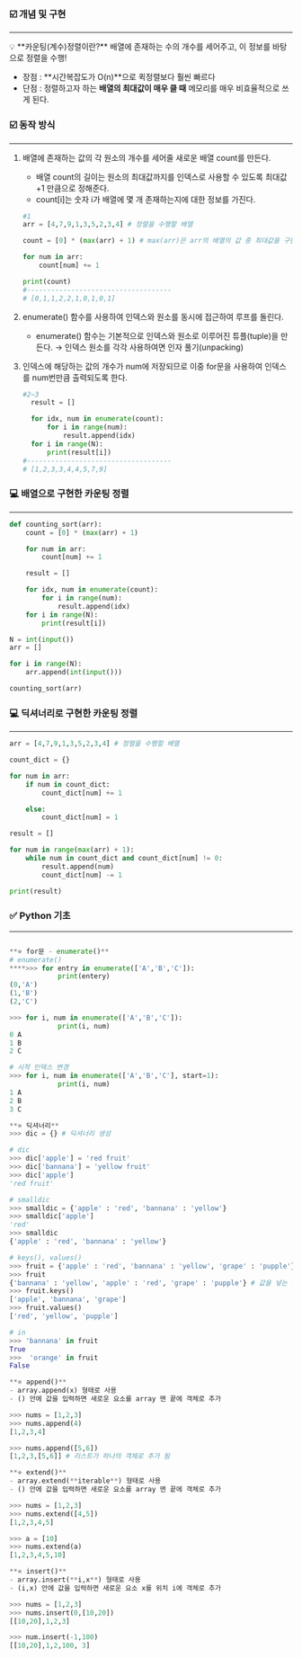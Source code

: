 ### ☑️ 개념 및 구현

---

<aside>
💡 **카운팅(계수)정렬이란?** 배열에 존재하는 수의 개수를 세어주고, 이 정보를 바탕으로 정렬을 수행!

- 장점 : **시간복잡도가 O(n)**으로 퀵정렬보다 훨씬 빠르다
- 단점 : 정렬하고자 하는 **배열의 최대값이 매우 클 때** 메모리를 매우 비효율적으로 쓰게 된다.
</aside>

### ☑️ 동작 방식

---

1. 배열에 존재하는 값의 각 원소의 개수를 세어줄 새로운 배열 count를 만든다.
    - 배열 count의 길이는 원소의 최대값까지를 인덱스로 사용할 수 있도록 최대값 +1 만큼으로 정해준다.
    - count[i]는 숫자 i가 배열에 몇 개 존재하는지에 대한 정보를 가진다.
    
    ```python
    #1
    arr = [4,7,9,1,3,5,2,3,4] # 정렬을 수행할 배열
    
    count = [0] * (max(arr) + 1) # max(arr)은 arr의 배열의 값 중 최대값을 구한다.
    
    for num in arr:
    	count[num] += 1
    
    print(count)
    #------------------------------------
    # [0,1,1,2,2,1,0,1,0,1]
    ```
    
2. enumerate() 함수를 사용하여 인덱스와 원소를 동시에 접근하여 루프를 돌린다.
    - enumerate() 함수는 기본적으로 인덱스와 원소로 이루어진 튜플(tuple)을 만든다. → 인덱스 원소를 각각 사용하여면 인자 풀기(unpacking)
3. 인덱스에 해당하는 값의 개수가 num에 저장되므로 이중 for문을 사용하여 인덱스를 num번만큼 출력되도록 한다.
    
    ```python
    #2~3
      result = []
    
      for idx, num in enumerate(count):
          for i in range(num):
              result.append(idx)
      for i in range(N):
          print(result[i])
    #------------------------------------
    # [1,2,3,3,4,4,5,7,9]
    ```
    

### 💻 배열으로 구현한 카운팅 정렬

---

```python
def counting_sort(arr):
    count = [0] * (max(arr) + 1)

    for num in arr:
        count[num] += 1

    result = []

    for idx, num in enumerate(count):
        for i in range(num):
            result.append(idx)
    for i in range(N):
        print(result[i])

N = int(input())
arr = []

for i in range(N):
    arr.append(int(input()))

counting_sort(arr)

```

### 💻 딕셔너리로 구현한 카운팅 정렬

---

```python
arr = [4,7,9,1,3,5,2,3,4] # 정렬을 수행할 배열

count_dict = {}

for num in arr:
	if num in count_dict:
		count_dict[num] += 1

	else:
		count_dict[num] = 1

result = []

for num in range(max(arr) + 1):
	while num in count_dict and count_dict[num] != 0:
		result.append(num)
		count_dict[num] -= 1

print(result)
```

### ✅ Python 기초

---

```python

**⭐ for문 - enumerate()**
# enumerate()
****>>> for entry in enumerate(['A','B','C']):
			print(entery)
(0,'A')
(1,'B')
(2,'C')

>>> for i, num in enumerate(['A','B','C']):
			print(i, num)
0 A
1 B
2 C

# 시작 인덱스 변경
>>> for i, num in enumerate(['A','B','C'], start=1):
			print(i, num)
1 A
2 B
3 C
```

```python
**⭐ 딕셔너리**
>>> dic = {} # 딕셔너리 생성

# dic
>>> dic['apple'] = 'red fruit'
>>> dic['bannana'] = 'yellow fruit'
>>> dic['apple']
'red fruit'

# smalldic
>>> smalldic = {'apple' : 'red', 'bannana' : 'yellow'}
>>> smalldic['apple']
'red'
>>> smalldic
{'apple' : 'red', 'bannana' : 'yellow'}

# keys(), values()
>>> fruit = {'apple' : 'red', 'bannana' : 'yellow', 'grape' : 'pupple'}
>>> fruit
{'bannana' : 'yellow', 'apple' : 'red', 'grape' : 'pupple'} # 값을 넣는 순서대로 저장 X
>>> fruit.keys()
['apple', 'bannana', 'grape']
>>> fruit.values()
['red', 'yellow', 'pupple']

# in
>>> 'bannana' in fruit
True
>>>  'orange' in fruit
False
```

```python
**⭐ append()**
- array.append(x) 형태로 사용
- () 안에 값을 입력하면 새로운 요소를 array 맨 끝에 객체로 추가

>>> nums = [1,2,3]
>>> nums.append(4)
[1,2,3,4]

>>> nums.append([5,6])
[1,2,3,[5,6]] # 리스트가 하나의 객체로 추가 됨
```

```python
**⭐ extend()**
- array.extend(**iterable**) 형태로 사용
- () 안에 값을 입력하면 새로운 요소를 array 맨 끝에 객체로 추가

>>> nums = [1,2,3]
>>> nums.extend([4,5])
[1,2,3,4,5]

>>> a = [10]
>>> nums.extend(a)
[1,2,3,4,5,10]
```

```python
**⭐ insert()**
- array.insert(**i,x**) 형태로 사용
- (i,x) 안에 값을 입력하면 새로운 요소 x를 위치 i에 객체로 추가

>>> nums = [1,2,3]
>>> nums.insert(0,[10,20])
[[10,20],1,2,3]

>>> num.insert(-1,100)
[[10,20],1,2,100, 3]
```